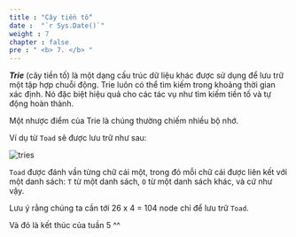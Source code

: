 ```yaml
---
title : "Cây tiền tố"
date :  "`r Sys.Date()`" 
weight : 7 
chapter : false
pre : " <b> 7. </b> "
---
```

***Trie*** (cây tiền tố) là một dạng cấu trúc dữ liệu khác được sử dụng để lưu trữ một tập hợp chuỗi động. Trie luôn có thể tìm kiếm trong khoảng thời gian xác định. Nó đặc biệt hiệu quả cho các tác vụ như tìm kiếm tiền tố và tự động hoàn thành.

Một nhược điểm của Trie là chúng thường chiếm nhiều bộ nhớ.

Ví dụ từ `Toad` sẽ được lưu trữ như sau:

![tries](https://raw.githubusercontent.com/baobaoupcloud/cs-w5/main/static/images/7.tries/tries1.png)


`Toad` được đánh vần từng chữ cái một, trong đó mỗi chữ cái được liên kết với một danh sách: `T` từ một danh sách, `O` từ một danh sách khác, và cứ như vậy.

Lưu ý rằng chúng ta cần tới 26 x 4 = 104 node chỉ để lưu trữ `Toad`.


Và đó là kết thúc của tuần 5 ^^



